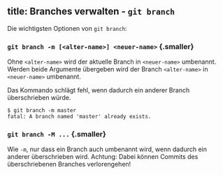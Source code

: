 title: Branches verwalten - `git branch`
---

Die wichtigsten Optionen von `git branch`:

### `git branch -m [<alter-name>] <neuer-name>` {.smaller}

Ohne `<alter-name>` wird der aktuelle Branch in `<neuer-name>` umbenannt. Werden beide 
Argumente übergeben wird der Branch `<alter-name>` in `<neuer-name>` umbenannt.

Das Kommando schlägt fehl, wenn dadurch ein anderer Branch überschrieben würde.

    $ git branch -m master
    fatal: A branch named 'master' already exists.

### `git branch -M ...` {.smaller}

Wie `-m`, nur dass ein Branch auch umbenannt wird, wenn dadurch
ein anderer überschrieben wird. Achtung: Dabei können Commits
des überschriebenen Branches verlorengehen!
